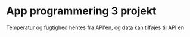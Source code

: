 # App programmering 3 projekt

Temperatur og fugtighed hentes fra API'en, og data kan tilføjes til API'en
